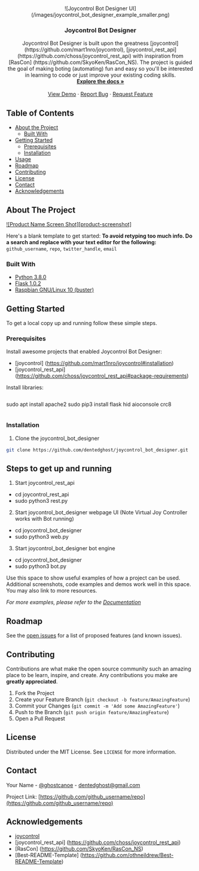 <!-- PROJECT Screenshot -->
<br />
<p align="center">
  ![Joycontrol Bot Designer UI](/images/joycontrol_bot_designer_example_smaller.png)
</p>

  <h3 align="center">Joycontrol Bot Designer</h3>

  <p align="center">
    Joycontrol Bot Designer is built upon the greatness [joycontrol](https://github.com/mart1nro/joycontrol), 
    [joycontrol_rest_api] (https://github.com/choss/joycontrol_rest_api) with inspiration from 
    [RasCon] (https://github.com/SkyoKen/RasCon_NS).
    The project is guided the goal of making boting (automating) fun and easy so you'll be interested in learning to code
    or just improve your existing coding skills.
    <br />
    <a href="https://github.com/dentedghost/joycontrol_bot_designer"><strong>Explore the docs »</strong></a>
    <br />
    <br />
    <a href="https://github.com/dentedghost/joycontrol_bot_designer">View Demo</a>
    ·
    <a href="https://github.com/dentedghost/joycontrol_bot_designer/issues">Report Bug</a>
    ·
    <a href="https://github.com/dentedghost/joycontrol_bot_designer/issues">Request Feature</a>
  </p>
</p>



<!-- TABLE OF CONTENTS -->
## Table of Contents

* [About the Project](#about-the-project)
  * [Built With](#built-with)
* [Getting Started](#getting-started)
  * [Prerequisites](#prerequisites)
  * [Installation](#installation)
* [Usage](#usage)
* [Roadmap](#roadmap)
* [Contributing](#contributing)
* [License](#license)
* [Contact](#contact)
* [Acknowledgements](#acknowledgements)



<!-- ABOUT THE PROJECT -->
## About The Project

[![Product Name Screen Shot][product-screenshot]](https://example.com)

Here's a blank template to get started:
**To avoid retyping too much info. Do a search and replace with your text editor for the following:**
`github_username`, `repo`, `twitter_handle`, `email`


### Built With

* [Python 3.8.0](https://www.python.org/downloads/release/python-380/?ref=codebldr)
* [Flask 1.0.2](https://pypi.org/project/Flask/)
* [Raspbian GNU/Linux 10 (buster)](https://www.raspberrypi.org/blog/buster-the-new-version-of-raspbian/)



<!-- GETTING STARTED -->
## Getting Started

To get a local copy up and running follow these simple steps.

### Prerequisites

Install awesome projects that enabled Joycontrol Bot Designer:
* [joycontrol] (https://github.com/mart1nro/joycontrol#installation)
* [joycontrol_rest_api] (https://github.com/choss/joycontrol_rest_api#package-requirements)

Install libraries:
```sh
```
sudo apt install apache2
sudo pip3 install flask hid aioconsole crc8
```
```

### Installation
 
1. Clone the joycontrol_bot_designer
```sh
git clone https://github.com/dentedghost/joycontrol_bot_designer.git
```


<!-- USAGE EXAMPLES -->
## Steps to get up and running
1. Start joycontrol_rest_api
* cd joycontrol_rest_api
* sudo python3 rest.py

2. Start joycontrol_bot_designer webpage UI (Note Virtual Joy Controller works with Bot running)
* cd joycontrol_bot_designer
* sudo python3 web.py

3. Start joycontrol_bot_designer bot engine
* cd joycontrol_bot_designer
* sudo python3 bot.py



Use this space to show useful examples of how a project can be used. Additional screenshots, code examples and demos work well in this space. You may also link to more resources.

_For more examples, please refer to the [Documentation](https://example.com)_



<!-- ROADMAP -->
## Roadmap

See the [open issues](https://github.com/github_username/repo/issues) for a list of proposed features (and known issues).



<!-- CONTRIBUTING -->
## Contributing

Contributions are what make the open source community such an amazing place to be learn, inspire, and create. Any contributions you make are **greatly appreciated**.

1. Fork the Project
2. Create your Feature Branch (`git checkout -b feature/AmazingFeature`)
3. Commit your Changes (`git commit -m 'Add some AmazingFeature'`)
4. Push to the Branch (`git push origin feature/AmazingFeature`)
5. Open a Pull Request



<!-- LICENSE -->
## License

Distributed under the MIT License. See `LICENSE` for more information.



<!-- CONTACT -->
## Contact

Your Name - [@ghostcanoe](https://twitter.com/ghostcanoe) - dentedghost@gmail.com

Project Link: [https://github.com/github_username/repo](https://github.com/github_username/repo)



<!-- ACKNOWLEDGEMENTS -->
## Acknowledgements

* [joycontrol](https://github.com/mart1nro/joycontrol)
* [joycontrol_rest_api] (https://github.com/choss/joycontrol_rest_api)
* [RasCon] (https://github.com/SkyoKen/RasCon_NS)
* [Best-README-Template] (https://github.com/othneildrew/Best-README-Template)

